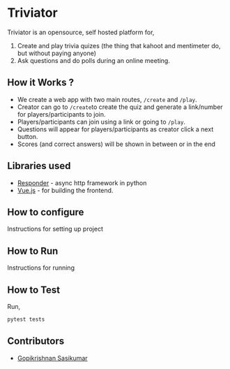 # Triviator
Triviator is an opensource, self hosted platform for,
1. Create and play trivia quizes (the thing that kahoot and mentimeter do, but without paying anyone)
2. Ask questions and do polls during an online meeting.
## How it Works ?
* We create a web app with two main routes, `/create` and `/play`.
* Creator can go to `/create`to create the quiz and generate a link/number for players/participants to join.
* Players/participants can join using a link or going to `/play`.
* Questions will appear for players/participants as creator click a next button.
* Scores (and correct answers) will be shown in between or in the end 

## Libraries used
- [Responder](https://responder.kennethreitz.org/en/latest/) - async http framework in python
- [Vue.js](https://vuejs.org) - for building the frontend.

## How to configure
Instructions for setting up project
## How to Run
Instructions for running
## How to Test 
Run,
```bash
pytest tests
```
## Contributors
- [Gopikrishnan Sasikumar](https://github.com/GopikrishnanSasikumar)

